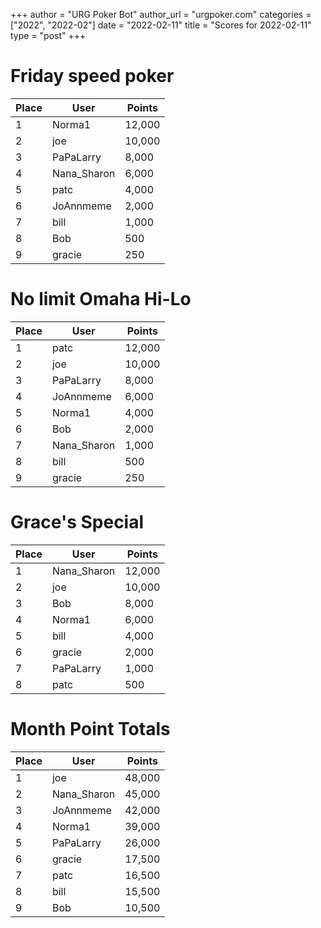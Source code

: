 +++
author = "URG Poker Bot"
author_url = "urgpoker.com"
categories = ["2022", "2022-02"]
date = "2022-02-11"
title = "Scores for 2022-02-11"
type = "post"
+++
# Friday speed poker

| Place | User | Points |
|-------|------|--------|
| 1 | Norma1 | 12,000 |
| 2 | joe | 10,000 |
| 3 | PaPaLarry | 8,000 |
| 4 | Nana_Sharon | 6,000 |
| 5 | patc | 4,000 |
| 6 | JoAnnmeme | 2,000 |
| 7 | bill | 1,000 |
| 8 | Bob | 500 |
| 9 | gracie | 250 |

# No limit Omaha Hi-Lo

| Place | User | Points |
|-------|------|--------|
| 1 | patc | 12,000 |
| 2 | joe | 10,000 |
| 3 | PaPaLarry | 8,000 |
| 4 | JoAnnmeme | 6,000 |
| 5 | Norma1 | 4,000 |
| 6 | Bob | 2,000 |
| 7 | Nana_Sharon | 1,000 |
| 8 | bill | 500 |
| 9 | gracie | 250 |

# Grace's Special

| Place | User | Points |
|-------|------|--------|
| 1 | Nana_Sharon | 12,000 |
| 2 | joe | 10,000 |
| 3 | Bob | 8,000 |
| 4 | Norma1 | 6,000 |
| 5 | bill | 4,000 |
| 6 | gracie | 2,000 |
| 7 | PaPaLarry | 1,000 |
| 8 | patc | 500 |

# Month Point Totals

| Place | User | Points |
|-------|------|--------|
| 1 | joe | 48,000 |
| 2 | Nana_Sharon | 45,000 |
| 3 | JoAnnmeme | 42,000 |
| 4 | Norma1 | 39,000 |
| 5 | PaPaLarry | 26,000 |
| 6 | gracie | 17,500 |
| 7 | patc | 16,500 |
| 8 | bill | 15,500 |
| 9 | Bob | 10,500 |
